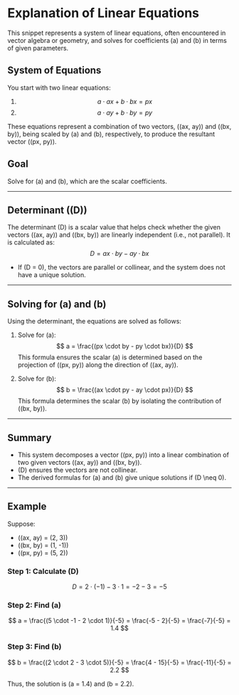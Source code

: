 ﻿# Explanation of Linear Equations

This snippet represents a system of linear equations, often encountered in vector algebra or geometry, and solves for
coefficients \(a\) and \(b\) in terms of given parameters.

## System of Equations

You start with two linear equations:

1. $$ a \cdot ax + b \cdot bx = px $$
2. $$ a \cdot ay + b \cdot by = py $$

These equations represent a combination of two vectors, \((ax, ay)\) and \((bx, by)\), being scaled by \(a\) and \(b\),
respectively, to produce the resultant vector \((px, py)\).

## Goal

Solve for \(a\) and \(b\), which are the scalar coefficients.

---

## Determinant (\(D\))

The determinant \(D\) is a scalar value that helps check whether the given vectors \((ax, ay)\) and \((bx, by)\) are
linearly independent (i.e., not parallel). It is calculated as:
$$
D = ax \cdot by - ay \cdot bx
$$

- If \(D = 0\), the vectors are parallel or collinear, and the system does not have a unique solution.

---

## Solving for \(a\) and \(b\)

Using the determinant, the equations are solved as follows:

1. Solve for \(a\):
   $$
   a = \frac{(px \cdot by - py \cdot bx)}{D}
   $$
   This formula ensures the scalar \(a\) is determined based on the projection of \((px, py)\) along the direction
   of \((ax, ay)\).

2. Solve for \(b\):
   $$
   b = \frac{(ax \cdot py - ay \cdot px)}{D}
   $$
   This formula determines the scalar \(b\) by isolating the contribution of \((bx, by)\).

---

## Summary

- This system decomposes a vector \((px, py)\) into a linear combination of two given vectors \((ax, ay)\) and \((bx,
  by)\).
- \(D\) ensures the vectors are not collinear.
- The derived formulas for \(a\) and \(b\) give unique solutions if \(D \neq 0\).

---

## Example

Suppose:

- \((ax, ay) = (2, 3)\)
- \((bx, by) = (1, -1)\)
- \((px, py) = (5, 2)\)

### Step 1: Calculate \(D\)

$$
D = 2 \cdot (-1) - 3 \cdot 1 = -2 - 3 = -5
$$

### Step 2: Find \(a\)

$$
a = \frac{(5 \cdot -1 - 2 \cdot 1)}{-5} = \frac{-5 - 2}{-5} = \frac{-7}{-5} = 1.4
$$

### Step 3: Find \(b\)

$$
b = \frac{(2 \cdot 2 - 3 \cdot 5)}{-5} = \frac{4 - 15}{-5} = \frac{-11}{-5} = 2.2
$$

Thus, the solution is \(a = 1.4\) and \(b = 2.2\).
